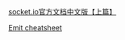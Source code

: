 [socket.io官方文档中文版【上篇】](https://shuaihua.cc/article/1504749640971/)

[Emit cheatsheet](https://socket.io/docs/emit-cheatsheet/)